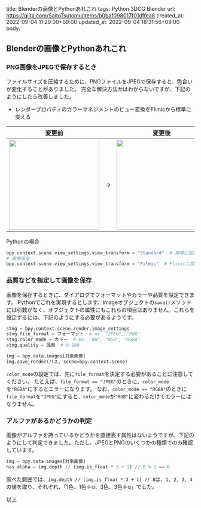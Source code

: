 title: Blenderの画像とPythonあれこれ
tags: Python 3DCG Blender
url: https://qiita.com/SaitoTsutomu/items/b0baf098017f01dffea8
created_at: 2022-09-04 11:29:00+09:00
updated_at: 2022-09-04 18:31:56+09:00
body:

## Blenderの画像とPythonあれこれ

### PNG画像をJPEGで保存するとき

ファイルサイズを圧縮するために、PNGファイルをJPEGで保存すると、色合いが変化することがありました。
完全な解決方法かはわからないですが、下記のようにしたら改善しました。

- レンダープロパティのカラーマネジメントのビュー変換をFlimicから標準に変える

| 変更前 | | 変更後 |
|--|--|--|
| <img src="https://qiita-image-store.s3.ap-northeast-1.amazonaws.com/0/13955/9e66a40c-f4fe-d6c5-d003-08cb49754230.png" width="240"> | → | <img src="https://qiita-image-store.s3.ap-northeast-1.amazonaws.com/0/13955/97eb94ca-4465-18e1-e227-ea85259f7c5b.png" width="240"> |

Pythonの場合

```py
bpy.context.scene.view_settings.view_transform = "Standard"  # 標準に設定
# 画像保存
bpy.context.scene.view_settings.view_transform = "Filmic"  # Flimicに戻す
```

### 品質などを指定して画像を保存

画像を保存するときに、ダイアログでフォーマットやカラーや品質を設定できます。
Pythonでこれを実現するとします。Imageオブジェクトの`save()`メソッドには引数がなく、オブジェクトの属性にもこれらの項目はありません。これらを設定するには、下記のようにする必要があるようです。

```py
stng = bpy.context.scene.render.image_settings
stng.file_format = フォーマット  # ex. "JPEG", "PNG"
stng.color_mode = カラー  # ex. "BW", "RGB", "RGBA"
stng.quality = 品質  # 0-100

img = bpy.data.images[対象画像]
img.save_render(パス, scene=bpy.context.scene)
```

`color_mode`の設定では、先に`file_format`を決定する必要があることに注意してください。
たとえば、`file_format == "JPEG"`のときに、`color_mode`を`"RGBA"`にするとエラーになります。
なお、`color_mode == "RGBA"`のときに`file_format`を`"JPEG"`にすると、`color_mode`が`"RGB"`に変わるだけでエラーにはなりません。

### アルファがあるかどうかの判定

画像がアルファを持っているかどうかを直接表す属性はないようですが、下記のようにして判定できました。ただし、JPEGとPNGのいくつかの種類でのみ確認しています。

```py
img = bpy.data.images[対象画像]
has_alpha = img.depth // (img.is_float * 3 + 1) // 8 % 2 == 0
```

調べた範囲では、`img.depth // (img.is_float * 3 + 1) // 8`は、`1, 2, 3, 4`の値を取り、それぞれ、「1色、1色＋α、3色、3色＋α」でした。

以上

